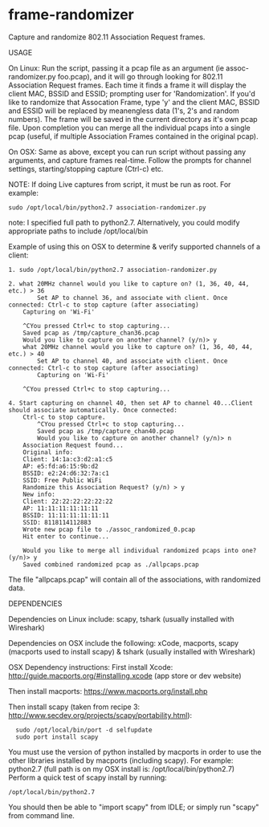 # frame-randomizer
Capture and randomize 802.11 Association Request frames.

USAGE

On Linux:
Run the script, passing it a pcap file as an argument (ie assoc-randomizer.py foo.pcap), and it will go through looking for 802.11 Association Request frames. Each time it finds a frame it will display the client MAC, BSSID and ESSID; prompting user for 'Randomization'. If you'd like to randomize that Assocation Frame, type 'y' and the client MAC, BSSID and ESSID will be replaced by meanengless data (1's, 2's and random numbers).
The frame will be saved in the current directory as it's own pcap file. Upon completion you can merge all the individual pcaps into a single pcap (useful, if multiple Association Frames contained in the original pcap).

On OSX:
Same as above, except you can run script without passing any arguments, and capture frames real-time. Follow the prompts for channel settings, starting/stopping capture (Ctrl-c) etc.

NOTE: If doing Live captures from script, it must be run as root. For example:
```
sudo /opt/local/bin/python2.7 association-randomizer.py
```
note: I specified full path to python2.7. Alternatively, you could modify appropriate paths to include /opt/local/bin

Example of using this on OSX to determine & verify supported channels of a client:

```
1. sudo /opt/local/bin/python2.7 association-randomizer.py

2. what 20MHz channel would you like to capture on? (1, 36, 40, 44, etc.) > 36
        Set AP to channel 36, and associate with client. Once connected: Ctrl-c to stop capture (after associating)
	Capturing on 'Wi-Fi'

	^CYou pressed Ctrl+c to stop capturing...
	Saved pcap as /tmp/capture_chan36.pcap
	Would you like to capture on another channel? (y/n)> y
	what 20MHz channel would you like to capture on? (1, 36, 40, 44, etc.) > 40
        Set AP to channel 40, and associate with client. Once connected: Ctrl-c to stop capture (after associating)
        Capturing on 'Wi-Fi'

	^CYou pressed Ctrl+c to stop capturing...

4. Start capturing on channel 40, then set AP to channel 40...Client should associate automatically. Once connected: 
	Ctrl-c to stop capture.
        ^CYou pressed Ctrl+c to stop capturing...
        Saved pcap as /tmp/capture_chan40.pcap
        Would you like to capture on another channel? (y/n)> n
	Association Request found...
	Original info:
 	Client: 14:1a:c3:d2:a1:c5
 	AP: e5:fd:a6:15:9b:d2
 	BSSID: e2:24:d6:32:7a:c1
 	SSID: Free Public WiFi
	Randomize this Association Request? (y/n) > y
	New info:
 	Client: 22:22:22:22:22:22
 	AP: 11:11:11:11:11:11
 	BSSID: 11:11:11:11:11:11
 	SSID: 8118114112883
	Wrote new pcap file to ./assoc_randomized_0.pcap
	Hit enter to continue...
 
	Would you like to merge all individual randomized pcaps into one? (y/n)> y
	Saved combined randomized pcap as ./allpcaps.pcap
```

The file "allpcaps.pcap" will contain all of the associations, with randomized data.

DEPENDENCIES

Dependencies on Linux include:
scapy, tshark (usually installed with Wireshark)

Dependencies on OSX include the following:
xCode, macports, scapy (macports used to install scapy) & tshark (usually installed with Wireshark)

OSX Dependency instructions:
First install Xcode: http://guide.macports.org/#installing.xcode (app store or dev website)

Then install macports: https://www.macports.org/install.php

Then install scapy (taken from recipe 3: http://www.secdev.org/projects/scapy/portability.html):
```
  sudo /opt/local/bin/port -d selfupdate
  sudo port install scapy
```
You must use the version of python installed by macports in order to use the other libraries installed by macports (including scapy). 
For example: python2.7 (full path is on my OSX install is: /opt/local/bin/python2.7)
Perform a quick test of scapy install by running: 
```
/opt/local/bin/python2.7
```
You should then be able to "import scapy" from IDLE; or simply run "scapy" from command line.

